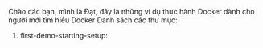 Chào các bạn, mình là Đạt, đây là những ví dụ thực hành Docker dành cho người mới tìm hiểu Docker
Danh sách các thư mục:
1. first-demo-starting-setup: 
